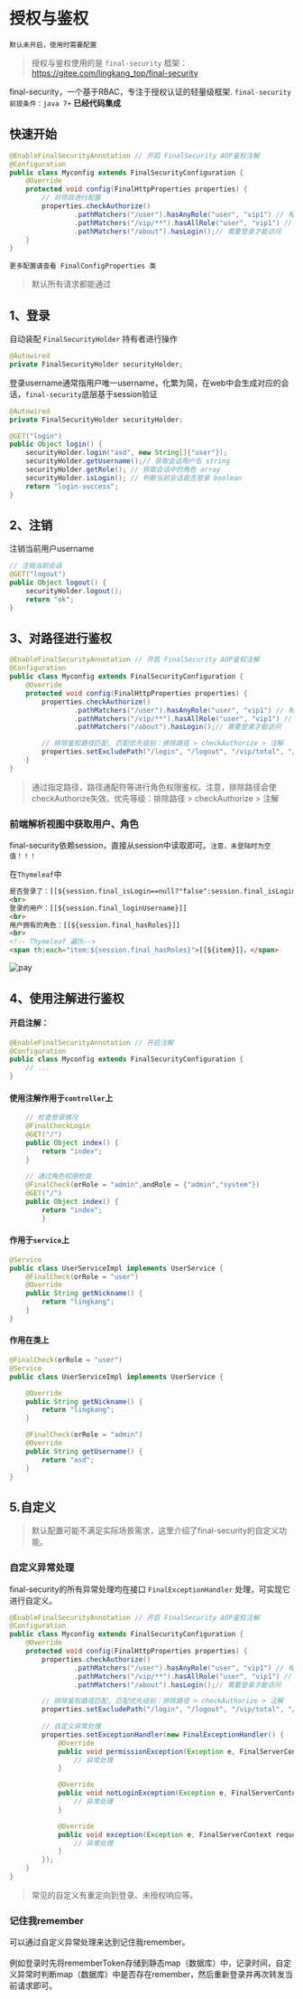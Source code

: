 # 授权与鉴权

`默认未开启，使用时需要配置`

> 授权与鉴权使用的是 `final-security` 框架：https://gitee.com/lingkang_top/final-security

final-security，一个基于RBAC，专注于授权认证的轻量级框架. `final-security 前提条件：java 7+` **已经代码集成**

## 快速开始

```java
@EnableFinalSecurityAnnotation // 开启 FinalSecurity AOP鉴权注解
@Configuration
public class Myconfig extends FinalSecurityConfiguration {
    @Override
    protected void config(FinalHttpProperties properties) {
        // 对项目进行配置
        properties.checkAuthorize()
                .pathMatchers("/user").hasAnyRole("user", "vip1") // 有其中任意角色就能访问
                .pathMatchers("/vip/**").hasAllRole("user", "vip1") // 必须有所有角色才能访问
                .pathMatchers("/about").hasLogin();// 需要登录才能访问
    }
}
```

`更多配置请查看 FinalConfigProperties 类`
> 默认所有请求都能通过

## 1、登录

自动装配 `FinalSecurityHolder` 持有者进行操作

```java
@Autowired
private FinalSecurityHolder securityHolder;
```

登录username通常指用户唯一username，化繁为简，在web中会生成对应的会话，`final-security`底层基于session验证

```java
@Autowired
private FinalSecurityHolder securityHolder;

@GET("login")
public Object login() {
    securityHolder.login("asd", new String[]{"user"});
    securityHolder.getUsername();// 获取会话用户名 string
    securityHolder.getRole(); // 获取会话中的角色 array
    securityHolder.isLogin(); // 判断当前会话是否登录 boolean
    return "login-success";
}
```

## 2、注销

注销当前用户username

```java
// 注销当前会话
@GET("logout")
public Object logout() {
    securityHolder.logout();
    return "ok";
}
```

## 3、对路径进行鉴权

```java
@EnableFinalSecurityAnnotation // 开启 FinalSecurity AOP鉴权注解
@Configuration
public class Myconfig extends FinalSecurityConfiguration {
    @Override
    protected void config(FinalHttpProperties properties) {
        properties.checkAuthorize()
                .pathMatchers("/user").hasAnyRole("user", "vip1") // 有其中任意角色就能访问
                .pathMatchers("/vip/**").hasAllRole("user", "vip1") // 必须有所有角色才能访问
                .pathMatchers("/about").hasLogin();// 需要登录才能访问

        // 排除鉴权路径匹配, 匹配优先级别：排除路径 > checkAuthorize > 注解
        properties.setExcludePath("/login", "/logout", "/vip/total", "/vip/user/**", "/**.js", "/**.css");
    }
}
```

> 通过指定路径，路径通配符等进行角色权限鉴权。注意，排除路径会使checkAuthorize失效。优先等级：排除路径 > checkAuthorize > 注解

### 前端解析视图中获取用户、角色

final-security依赖session，直接从session中读取即可。`注意，未登陆时为空值！！！`

在`Thymeleaf`中

```html
是否登录了：[[${session.final_isLogin==null?"false":session.final_isLogin}]]
<br>
登录的用户：[[${session.final_loginUsername}]]
<br>
用户拥有的角色：[[${session.final_hasRoles}]]
<br>
<!-- Thymeleaf 遍历-->
<span th:each="item:${session.final_hasRoles}">[[${item}]]，</span>
```
![pay](https://gitee.com/lingkang_top/final-security/raw/master/document/fontend-springboot.png)

## 4、使用注解进行鉴权

#### 开启注解：

```java
@EnableFinalSecurityAnnotation // 开启注解
@Configuration
public class Myconfig extends FinalSecurityConfiguration {
    // ...
}
```

#### 使用注解作用于`controller`上

```java
    // 检查登录情况
    @FinalCheckLogin
    @GET("/")
    public Object index() {
        return "index";
    }
    
    // 通过角色权限检查
    @FinalCheck(orRole = "admin",andRole = {"admin","system"})
    @GET("/")
    public Object index() {
        return "index";
        }
```

#### 作用于`service`上

```java
@Service
public class UserServiceImpl implements UserService {
    @FinalCheck(orRole = "user")
    @Override
    public String getNickname() {
        return "lingkang";
    }
}
```

#### 作用在类上

```java
@FinalCheck(orRole = "user")
@Service
public class UserServiceImpl implements UserService {

    @Override
    public String getNickname() {
        return "lingkang";
    }

    @FinalCheck(orRole = "admin")
    @Override
    public String getUsername() {
        return "asd";
    }
}
```

## 5.自定义

> 默认配置可能不满足实际场景需求，这里介绍了final-security的自定义功能。

### 自定义异常处理

final-security的所有异常处理均在接口 `FinalExceptionHandler` 处理，可实现它进行自定义。

```java
@EnableFinalSecurityAnnotation // 开启 FinalSecurity AOP鉴权注解
@Configuration
public class Myconfig extends FinalSecurityConfiguration {
    @Override
    protected void config(FinalHttpProperties properties) {
        properties.checkAuthorize()
                .pathMatchers("/user").hasAnyRole("user", "vip1") // 有其中任意角色就能访问
                .pathMatchers("/vip/**").hasAllRole("user", "vip1") // 必须有所有角色才能访问
                .pathMatchers("/about").hasLogin();// 需要登录才能访问

        // 排除鉴权路径匹配, 匹配优先级别：排除路径 > checkAuthorize > 注解
        properties.setExcludePath("/login", "/logout", "/vip/total", "/vip/user/**", "/**.js", "/**.css");
        
        // 自定义异常处理
        properties.setExceptionHandler(new FinalExceptionHandler() {
            @Override
            public void permissionException(Exception e, FinalServerContext request, FinalServerContext response) {
                // 异常处理
            }

            @Override
            public void notLoginException(Exception e, FinalServerContext request, FinalServerContext response) {
                // 异常处理
            }

            @Override
            public void exception(Exception e, FinalServerContext request, FinalServerContext response) {
                // 异常处理
            }
        });
    }
}
```

> 常见的自定义有重定向到登录、未授权响应等。

### 记住我remember

可以通过自定义异常处理来达到记住我remember。
<br/><br/>
例如登录时先将rememberToken存储到静态map（数据库）中，记录时间，自定义异常时判断map（数据库）中是否存在remember，然后重新登录并再次转发当前请求即可。
